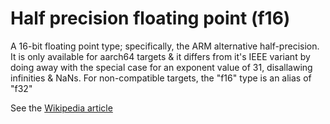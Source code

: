 # Half precision floating point (f16)

A 16-bit floating point type; specifically, the ARM alternative half-precision.
It is only available for aarch64 targets & it differs from it's IEEE variant by doing away with the special case for an exponent value of 31, disallawing infinities & NaNs.
For non-compatible targets, the "f16" type is an alias of "f32"

See the <a href="https://en.wikipedia.org/wiki/Half-precision_floating-point_format">Wikipedia article</a>